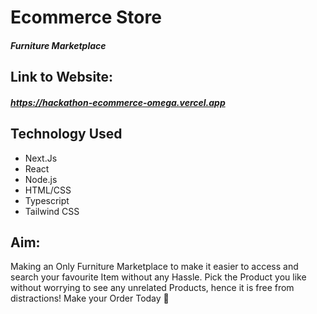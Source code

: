 # Ecommerce Store
##### Furniture Marketplace


## Link to Website:
##### https://hackathon-ecommerce-omega.vercel.app

## Technology Used
- Next.Js
- React
- Node.js
- HTML/CSS
- Typescript
- Tailwind CSS

## Aim:
Making an Only Furniture Marketplace to make it easier to access and search your favourite Item without any Hassle. Pick the Product you like without worrying to see any unrelated Products, hence it is free from distractions! 
Make your Order Today 🛒

 
